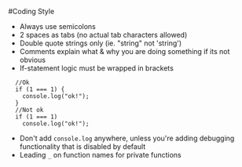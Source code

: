 #Coding Style
* Always use semicolons
* 2 spaces as tabs (no actual tab characters allowed)
* Double quote strings only (ie. "string" not 'string')
* Comments explain what & why you are doing something if its not obvious
* If-statement logic must be wrapped in brackets
```
  //Ok
  if (1 === 1) {
    console.log("ok!");
  }
  //Not ok
  if (1 === 1)
    console.log("ok!");
```
* Don't add `console.log` anywhere, unless you're adding debugging functionality that is disabled by default
* Leading `_` on function names for private functions